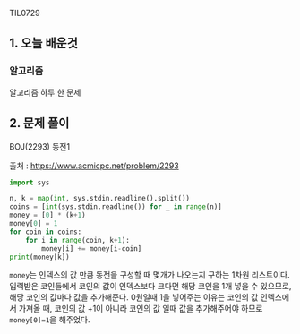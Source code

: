 TIL0729

## 1. 오늘 배운것

### 알고리즘



알고리즘 하루 한 문제

## 2. 문제 풀이

BOJ(2293) 동전1



출처 : https://www.acmicpc.net/problem/2293

``````python
import sys

n, k = map(int, sys.stdin.readline().split())
coins = [int(sys.stdin.readline()) for _ in range(n)]
money = [0] * (k+1)
money[0] = 1
for coin in coins:
    for i in range(coin, k+1):
        money[i] += money[i-coin]
print(money[k])
``````

`money`는 인덱스의 값 만큼 동전을 구성할 때 몇개가 나오는지 구하는 1차원 리스트이다. 입력받은 코인들에서 코인의 값이 인덱스보다 크다면 해당 코인을 1개 넣을 수 있으므로, 해당 코인의 값마다 값을 추가해준다. 0원일때 1을 넣어주는 이유는 코인의 값 인덱스에서 가져올 때, 코인의 값 +1이 아니라 코인의 값 일때 값을 추가해주어야 하므로 `money[0]=1`을 해주었다.

